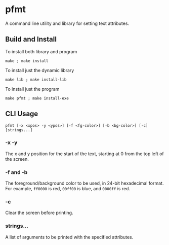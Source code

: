 # pfmt

A command line utility and library for setting text attributes.

## Build and Install
To install both library and program

`make ; make install`

To install just the dynamic library

`make lib ; make install-lib`

To install just the program

`make pfmt ; make install-exe`

## CLI Usage
`pfmt [-x <xpos> -y <ypos>] [-f <fg-color>] [-b <bg-color>] [-c] [strings...]`

### -x <xpos> -y <ypos>
The x and y position for the start of the text, starting at 0 from
the top left of the screen.

### -f <fg-color> and -b <bg-color>
The foreground/background color to be used, in 24-bit hexadecimal format.
For example, `ff0000` is red, `00ff00` is blue, and `0000ff` is red.

### -c
Clear the screen before printing.

### strings...
A list of arguments to be printed with the specified attributes.
